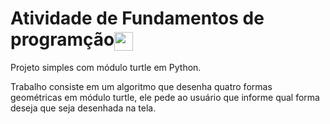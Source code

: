 # Atividade de Fundamentos de programção<img align="center" height="30cm" width="30cm" src="https://img.icons8.com/color/48/000000/python--v1.png"/>

Projeto simples com módulo turtle em Python.

Trabalho consiste em um algoritmo que desenha quatro formas geométricas em módulo turtle, ele pede ao usuário que informe qual forma deseja que seja desenhada na tela. 



